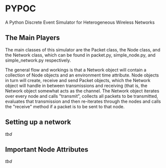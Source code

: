 # PYPOC
A Python Discrete Event Simulator for Heterogeneous Wireless Networks

## The Main Players
The main classes of this simulator are the Packet class, the Node class, and 
the Network class, which can be found in packet.py, simple_node.py, and simple_network.py
respectively. 

The general flow and workings is that a Network object will contain a collection of Node objects
and an environment time attribute. Node objects in turn will create, receive and send Packet objects,
which the Network object will handle in between transmissions and receiving (that is, the Network
object somewhat acts as the channel. The Network object iterates over every node and calls "transmit",
collects all packets to be transmitted, evaluates that transmission and then re-iterates through the nodes
and calls the "receive" method if a packet is to be sent to that node.  

## Setting up a network
_tbd_

## Important Node Attributes
_tbd_